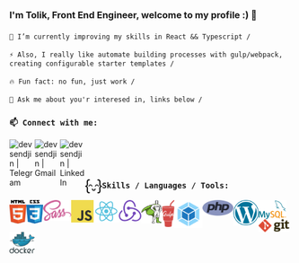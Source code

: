 ## <Title> Hi there 👋 </Title>
### I'm Tolik, Front End Engineer, welcome to my profile :) 📃

#### <List>

    🌱 I’m currently improving my skills in React && Typescript /
    
    ⚡ Also, I really like automate building processes with gulp/webpack, creating configurable starter templates /
    
    🔥 Fun fact: no fun, just work /
    
    💬 Ask me about you'r interesed in, links below /
#### </List>
### **`📫 Connect with me:`**&nbsp;

[<img align="left" alt="devsendjin | Telegram" width="45px" src="https://cdn.jsdelivr.net/npm/simple-icons@3.13.0/icons/telegram.svg" />][telegram]

[<img align="left" alt="devsendjin | Gmail" width="45px" src="https://cdn.jsdelivr.net/npm/simple-icons@3.13.0/icons/gmail.svg" />][gmail]

[<img align="left" alt="devsendjin | LinkedIn" width="45px" src="https://cdn.jsdelivr.net/npm/simple-icons@v3/icons/linkedin.svg" />][linkedin]&nbsp;&nbsp;

&nbsp;

### **`Skills / Languages / Tools:`** <img align="left" alt="Smile" width="30px" src="https://raw.githubusercontent.com/devsendjin/devsendjin/main/images/code-smile.svg" />
<img align="left" alt="HTML" width="30px" src="https://raw.githubusercontent.com/devsendjin/devsendjin/main/images/html.svg" />
<img align="left" alt="CSS" width="30px" src="https://raw.githubusercontent.com/devsendjin/devsendjin/main/images/css.svg" />
<img align="left" alt="Sass" width="50px" src="https://raw.githubusercontent.com/devsendjin/devsendjin/main/images/sass.svg" />
<img align="left" alt="Javascript" width="40px" src="https://raw.githubusercontent.com/devsendjin/devsendjin/main/images/javascript.svg" />
<img align="left" alt="React" width="45px" src="https://raw.githubusercontent.com/devsendjin/devsendjin/main/images/react.svg" />
<img align="left" alt="Redux" width="40px" src="https://raw.githubusercontent.com/devsendjin/devsendjin/main/images/redux.svg" />
<img align="left" alt="Gsap" width="37px" src="https://raw.githubusercontent.com/devsendjin/devsendjin/main/images/gsap-greensock.svg" />
<img align="left" alt="Gulp" width="22px" src="https://raw.githubusercontent.com/devsendjin/devsendjin/main/images/gulp.svg" />
<img align="left" alt="Webpack" width="50px" src="https://raw.githubusercontent.com/devsendjin/devsendjin/main/images/webpack.svg" />
<img align="left" alt="PHP" width="55px" src="https://raw.githubusercontent.com/devsendjin/devsendjin/main/images/php.svg" />
<img align="left" alt="Wordpress" width="45px" src="https://raw.githubusercontent.com/devsendjin/devsendjin/main/images/wordpress.svg" />
<img align="left" alt="MySQL" width="50px" src="https://raw.githubusercontent.com/devsendjin/devsendjin/main/images/mysql.svg" />
<img align="left" alt="GIT" width="55px" src="https://raw.githubusercontent.com/devsendjin/devsendjin/main/images/git.svg" />
<img align="left" alt="Docker" width="45px" src="https://raw.githubusercontent.com/devsendjin/devsendjin/main/images/docker.svg" />

[telegram]: https://t.me/devsendjin
[gmail]: mailto:anatoliy.skichko.dev@gmail.com
[linkedin]: https://www.linkedin.com/in/anatoliy-skichko
